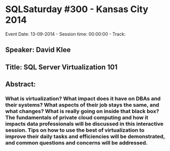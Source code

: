 # SQLSaturday #300 - Kansas City 2014
Event Date: 13-09-2014 - Session time: 00:00:00 - Track: 
## Speaker: David Klee
## Title: SQL Server Virtualization 101
## Abstract:
### What is virtualization? What impact does it have on DBAs and their systems? What aspects of their job stays the same, and what changes? What is really going on inside that black box? The fundamentals of private cloud computing and how it impacts data professionals will be discussed in this interactive session. Tips on how to use the best of virtualization to improve their daily tasks and efficiencies will be demonstrated, and common questions and concerns will be addressed.
